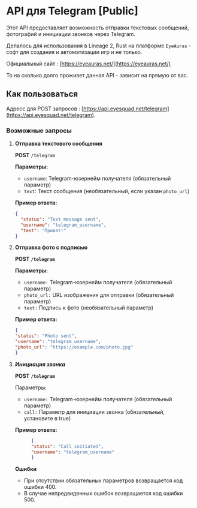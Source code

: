 # API для Telegram [Public] 

Этот API предоставляет возможность отправки текстовых сообщений, фотографий и инициации звонков через Telegram.

Делалось для использования в Lineage 2, Rust на платформе `EyeAuras` - софт для создания и автоматизации игр и не только. 

Официальный сайт : [https://eyeauras.net/](https://eyeauras.net/)

То на сколько долго проживет данная API - зависит на прямую от вас. 

## Как пользоваться

Адресс для POST запросов : [https://api.eyesquad.net/telegram](https://api.eyesquad.net/telegram).

### Возможные запросы

1. **Отправка текстового сообщения**

   **POST** `/telegram`

   **Параметры:**

    - `username`: Telegram-юзернейм получателя (обязательный параметр)
    - `text`: Текст сообщения (необязательный, если указан `photo_url`)

   **Пример ответа:**

   ```json
   {
     "status": "Text message sent",
     "username": "telegram_username",
     "text": "Привет!"
   }
    ```
2. **Отправка фото с подписью**
   
    **POST `/telegram`**
    
    **Параметры:**
    
    - `username:` Telegram-юзернейм получателя (обязательный параметр)
    - `photo_url:` URL изображения для отправки (обязательный параметр)
    - `text:` Подпись к фото (необязательный параметр)
   
   **Пример ответа:**
    ```json
    {
    "status": "Photo sent",
    "username": "telegram_username",
    "photo_url": "https://example.com/photo.jpg"
    }
    ```
3. ***Инициация звонка***

    **POST `/telegram`**
    
    Параметры:
    
    - `username:` Telegram-юзернейм получателя (обязательный параметр)
    - `call:` Параметр для инициации звонка (обязательный, установите в true)

    **Пример ответа:**
    ```json
          {
          "status": "Call initiated",
          "username": "telegram_username"
          }
    ```

    **Ошибки**
    - При отсутствии обязательных параметров возвращается код ошибки 400.
    - В случае непредвиденных ошибок возвращается код ошибки 500.
   
